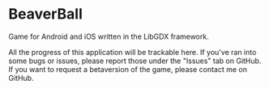 # BeaverBall
Game for Android and iOS written in the LibGDX framework.

All the progress of this application will be trackable here.
If you've ran into some bugs or issues, please report those under the "Issues" tab on GitHub.
If you want to request a betaversion of the game, please contact me on GitHub.

